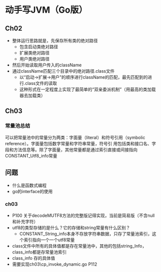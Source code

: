 # 动手写JVM（Go版）

## Ch02
* 整体运行思路就是，先保存所有类的绝对路径
  * 包含启动类绝对路径
  * 扩展类绝对路径
  * 用户类绝对路径
* 然后开始读取用户传入的className
* 通过className匹配三个目录中的绝对路径.class文件
  * 以“启动->扩展->用户”的顺序进行className的匹配，最先匹配到的进行.class文件的读取
  * 这种形式在一定程度上实现了最简单的“双亲委派机制”（用最高的类加载器去加载类）
## Ch03
### 常量池总结
可以把常量池中的常量分为两类：字面量（literal）和符号引用（symbolic reference）。字面量包括数字常量和字符串常量，符号引
用包括类和接口名、字段和方法信息等。除了字面量，其他常量都是通过索引直接或间接指向CONSTANT_Utf8_info常量

## 问题
* 什么是函数式编程
* go的interface的使用
### ch03
* P100 关于decodeMUTF8方法的完整版记得实现，当前是简易版（不含null和补充字符）
* utf8的类型存储的是什么？它的存储和string常量有什么区别？
  * CONSTANT_String_info本身不存放字符串数据，只存了常量池索引，这个索引指向一个一个utf8常量
* class文件中所有的具体值都是存在常量池中，其他的包括string_Info，class_info都是存常量池索引
* class_info 存的具体值
* 需要实现ch03\cp_invoke_dynamic.go P112